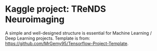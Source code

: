 # Kaggle project: TReNDS Neuroimaging

A simple and well-designed structure is essential for Machine Learning / Deep Learning projects. Template is from: https://github.com/MrGemy95/Tensorflow-Project-Template. 
